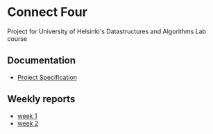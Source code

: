 # Connect Four

Project for University of Helsinki's Datastructures and Algorithms Lab course

## Documentation
- [Project Specification](https://github.com/nicolaskivimaki/tiralabra-k23/blob/main/documentation/project_specification.md)

## Weekly reports
- [week 1](https://github.com/nicolaskivimaki/tiralabra-k23/blob/main/documentation/weekly_reports/week1.md)
- [week 2](https://github.com/nicolaskivimaki/tiralabra-k23/blob/main/documentation/weekly_reports/week2.md)
